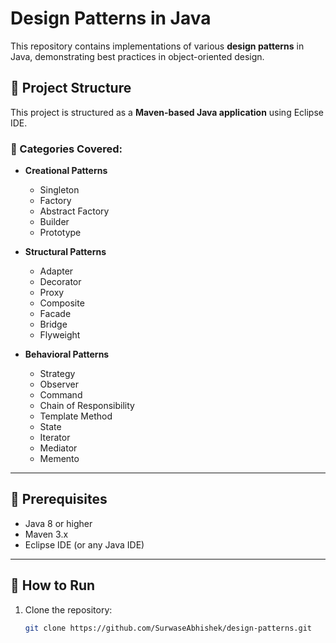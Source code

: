 # Design Patterns in Java

This repository contains implementations of various **design patterns** in Java, demonstrating best practices in object-oriented design.

## 📁 Project Structure

This project is structured as a **Maven-based Java application** using Eclipse IDE.

### 🧱 Categories Covered:

- **Creational Patterns**
  - Singleton
  - Factory
  - Abstract Factory
  - Builder
  - Prototype

- **Structural Patterns**
  - Adapter
  - Decorator
  - Proxy
  - Composite
  - Facade
  - Bridge
  - Flyweight

- **Behavioral Patterns**
  - Strategy
  - Observer
  - Command
  - Chain of Responsibility
  - Template Method
  - State
  - Iterator
  - Mediator
  - Memento

---

## 🔧 Prerequisites

- Java 8 or higher
- Maven 3.x
- Eclipse IDE (or any Java IDE)

---

## 🚀 How to Run

1. Clone the repository:
   ```bash
   git clone https://github.com/SurwaseAbhishek/design-patterns.git
